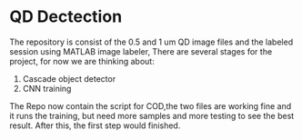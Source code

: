 # QD Dectection
The repository is consist of the 0.5 and 1 um QD image files and the labeled session using MATLAB image labeler, 
There are several stages for the project, for now we are thinking about:
1. Cascade object detector
2. CNN training

The Repo now contain the script for COD,the two files are working fine and it runs the training, but need more samples and more testing to see the best result. After this, the first step would finished. 
